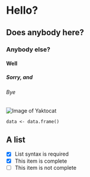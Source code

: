 # Hello?
## Does anybody here?
### Anybody else?
#### Well
##### Sorry, and
###### Bye

![Image of Yaktocat](https://octodex.github.com/images/yaktocat.png)

```
data <- data.frame()
```
## A list
- [x] List syntax is required
- [x] This item is complete
- [ ] This item is not complete
